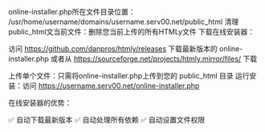 online-installer.php所在文件目录位置： /usr/home/username/domains/username.serv00.net/public_html 清理public_html文当前文件：删除您当前上传的所有HTMLy文件 下载在线安装器：

访问 https://github.com/danpros/htmly/releases 下载最新版本的 online-installer.php 或者从 https://sourceforge.net/projects/htmly.mirror/files/ 下载

上传单个文件：只需将online-installer.php上传到您的 public_html 目录 运行安装：访问 https://username.serv00.net/online-installer.php

在线安装器的优势：

✅ 自动下载最新版本 ✅ 自动处理所有依赖 ✅ 自动设置文件权限
